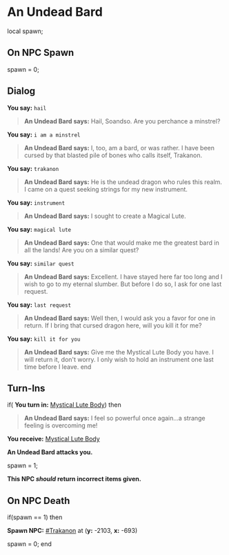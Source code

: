 # An Undead Bard
local spawn;
## On NPC Spawn

spawn = 0;
## Dialog

**You say:** `hail`



>**An Undead Bard says:** Hail, Soandso. Are you perchance a minstrel?

**You say:** `i am a minstrel`



>**An Undead Bard says:** I, too, am a bard, or was rather. I have been cursed by that blasted pile of bones who calls itself, Trakanon.

**You say:** `trakanon`



>**An Undead Bard says:** He is the undead dragon who rules this realm. I came on a quest seeking strings for my new instrument.

**You say:** `instrument`



>**An Undead Bard says:** I sought to create a Magical Lute.

**You say:** `magical lute`



>**An Undead Bard says:** One that would make me the greatest bard in all the lands! Are you on a similar quest?

**You say:** `similar quest`



>**An Undead Bard says:** Excellent. I have stayed here far too long and I wish to go to my eternal slumber. But before I do so, I ask for one last request.

**You say:** `last request`



>**An Undead Bard says:** Well then, I would ask you a favor for one in return. If I bring that cursed dragon here, will you kill it for me?

**You say:** `kill it for you`



>**An Undead Bard says:** Give me the Mystical Lute Body you have. I will return it, don't worry. I only wish to hold an instrument one last time before I leave.
end

## Turn-Ins



if( **You turn in:** [Mystical Lute Body](/item/20536)) then 


>**An Undead Bard says:** I feel so powerful once again...a strange feeling is overcoming me!


 **You receive:**  [Mystical Lute Body](/item/20536) 


**An Undead Bard attacks you.**


spawn = 1;

**This NPC *should* return incorrect items given.**

## On NPC Death

if(spawn == 1) then


**Spawn NPC:**  [\#Trakanon](/npc/89039) at (**y:** -2103, **x:** -693)


spawn = 0;
end






